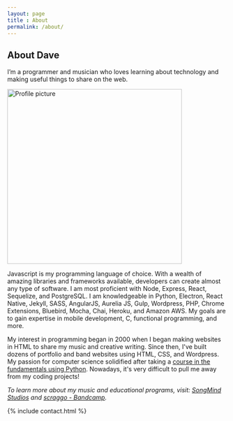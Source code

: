```yaml
---
layout: page
title : About
permalink: /about/
---
```


## About Dave

I’m a programmer and musician who loves learning about technology and making useful things to share on the web.

<img src="http://songmindstudios.com/wp-content/uploads/2015/09/DEC-PROMO2-e1441380213371-1024x896.jpg" alt="Profile picture" style="width: 400px;"/>

Javascript is my programming language of choice. With a wealth of amazing libraries and frameworks available, developers can create almost any type of software. I am most proficient with Node, Express, React, Sequelize, and PostgreSQL. I am knowledgeable in Python, Electron, React Native, Jekyll, SASS, AngularJS, Aurelia JS, Gulp, Wordpress, PHP, Chrome Extensions, Bluebird, Mocha, Chai, Heroku, and Amazon AWS. My goals are to gain expertise in mobile development, C, functional programming, and more. 

My interest in programming began in 2000 when I began making websites in HTML to share my music and creative writing. Since then, I've built dozens of portfolio and band websites using HTML, CSS, and Wordpress. My passion for computer science solidified after taking a [course in the fundamentals using Python](https://ocw.mit.edu/courses/electrical-engineering-and-computer-science/6-0001-introduction-to-computer-science-and-programming-in-python-fall-2016/). Nowadays, it's very difficult to pull me away from my coding projects!

*To learn more about my music and educational programs, visit: [SongMind Studios](http://songmindstudios.com) and [scraggo - Bandcamp](https://scraggo.bandcamp.com).*

{% include contact.html %}